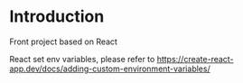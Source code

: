 # Introduction 
Front project based on React

React set env variables, please refer to https://create-react-app.dev/docs/adding-custom-environment-variables/